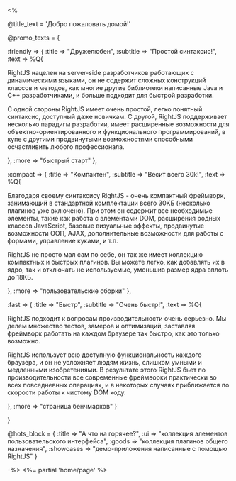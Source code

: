 <% 

@title_text = 'Добро пожаловать домой!'

@promo_texts = {
  
  :friendly => {
    :title    => "Дружелюбен",
    :subtitle => "Простой синтаксис!",
    :text     => %Q{
      <p>
        RightJS нацелен на server-side разработчиков работающих с динамическими языками,
        он не содержит сложных конструкций классов и методов, как многие другие библиотеки
        написанные Java и C++ разработчиками, и больше подходит для быстрой разработки.
      </p>
      <p>
        С одной стороны RightJS имеет очень простой, легко понятный синтаксис, доступный
        даже новичкам. С другой, RightJS поддерживает несколько парадигм разработки,
        имеет расширенные возможности для объектно-ориентированного и функционального 
        программирований, в купе с другими продвинутыми возможностями способными осчастливить
        любого профессионала.
      </p>
    },
    :more     => "быстрый старт"
  },
  
  :compact => {
    :title    => "Компактен",
    :subtitle => "Весит всего 30k!",
    :text     => %Q{
      <p>
        Благодаря своему синтаксису RightJS - очень компактный фреймворк, занимающий
        в стандартной комплектации всего 30КБ (несколько плагинов уже включено). При этом
        он содержит все необходимые элементы, такие как работа с элементами DOM, расширения
        родных классов JavaScript, базовые визуальные эффекты, продвинутые возможности ООП,
        AJAX, дополнительные возможности для работы с формами, управление куками, и т.п.
      </p>
      <p>
        RightJS не просто мал сам по себе, он так же имеет коллекцию компактных и быстрых
        плагинов. Вы можете легко, как добавлять их в ядро, так и отключать не используемые,
        уменьшив размер ядра вплоть до 18КБ.
      </p>
    },
    :more     => "пользовательские сборки"
  },
  
  :fast => {
    :title    => "Быстр",
    :subtitle => "Очень быстр!",
    :text     => %Q{
      <p>
        RightJS подходит к вопросам производительности очень серьезно. Мы делем
        множество тестов, замеров и оптимизаций, заставляя фреймворк работать на каждом
        браузере так быстро, как это только возможно.
      </p>
      <p>
        RightJS использует всю доступную функциональность каждого браузера, и он
        не усложняет людям жизнь, слишком умными и медленными изобретениями. В результате
        этого RightJS бьет по производительности все современные фреймворки практически
        во всех повседневных операциях, и в некоторых случаях приближается по скорости работы
        к чистому DOM коду.
      </p>
    },
    :more     => "страница бенчмарков"
  }
  
}

@hots_block = {
  :title     => "А что на горячее?",
  :ui        => "коллекция элементов пользовательского интерфейса",
  :goods     => "коллекция плагинов общего назначения",
  :showcases => "демо-приложения написанные с помощью RightJS"
}


-%>
<%= partial 'home/page' %>
